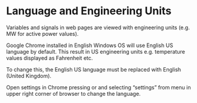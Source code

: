 # Language and Engineering Units

Variables and signals in web pages are viewed with engineering units (e.g. MW for active power values).

Google Chrome installed in English Windows OS will use English US language by default. This result in US engineering units e.g. temperature values displayed as Fahrenheit etc.

To change this, the English US language must be replaced with English (United Kingdom).

Open settings in Chrome pressing or  and selecting “settings” from menu in upper right corner of browser to change the language.   